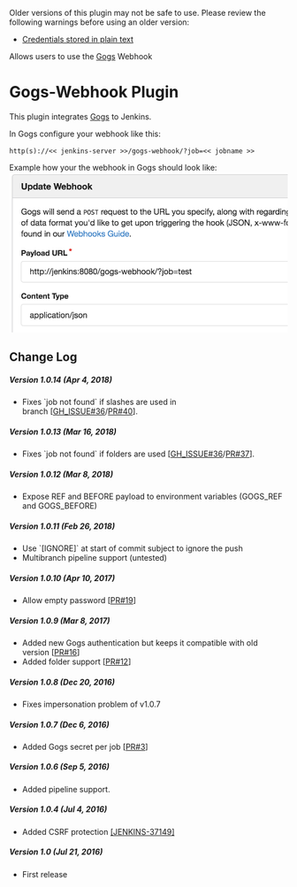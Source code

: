 Older versions of this plugin may not be safe to use. Please review the
following warnings before using an older version:

-   [Credentials stored in plain
    text](https://jenkins.io/security/advisory/2019-07-11/#SECURITY-1438)

Allows users to use the [Gogs](https://gogs.io/) Webhook

# Gogs-Webhook Plugin

This plugin integrates [Gogs](https://gogs.io/) to Jenkins.

In Gogs configure your webhook like this:

``` syntaxhighlighter-pre
http(s)://<< jenkins-server >>/gogs-webhook/?job=<< jobname >>
```

Example how your the webhook in Gogs should look like:  
![](docs/images/gogs-webhook-screenshot.png)

## Change Log

##### Version 1.0.14 (Apr 4, 2018)

-   Fixes \`job not found\` if slashes are used in
    branch \[[GH\_ISSUE\#36](https://github.com/jenkinsci/gogs-webhook-plugin/issues/36)/[PR\#40](https://github.com/jenkinsci/gogs-webhook-plugin/pull/40)\].

##### Version 1.0.13 (Mar 16, 2018)

-   Fixes \`job not found\` if folders are
    used \[[GH\_ISSUE\#36](https://github.com/jenkinsci/gogs-webhook-plugin/issues/36)/[PR\#37](https://github.com/jenkinsci/gogs-webhook-plugin/pull/37)\].

##### Version 1.0.12 (Mar 8, 2018)

-   Expose REF and BEFORE payload to environment variables (GOGS\_REF
    and GOGS\_BEFORE) 

##### Version 1.0.11 (Feb 26, 2018)

-   Use \`\[IGNORE\]\` at start of commit subject to ignore the push
-   Multibranch pipeline support (untested)

##### Version 1.0.10 (Apr 10, 2017)

-   Allow empty
    password \[[PR\#19](https://github.com/jenkinsci/gogs-webhook-plugin/pull/19)\]

##### Version 1.0.9 (Mar 8, 2017)

-   Added new Gogs authentication but keeps it compatible with old
    version \[[PR\#16](https://github.com/jenkinsci/gogs-webhook-plugin/pull/16)\]
-   Added folder
    support \[[PR\#12](https://github.com/jenkinsci/gogs-webhook-plugin/pull/12)\]

##### Version 1.0.8 (Dec 20, 2016)

-   Fixes impersonation problem of v1.0.7

##### Version 1.0.7 (Dec 6, 2016)

-   Added Gogs secret per
    job \[[PR\#3](https://github.com/jenkinsci/gogs-webhook-plugin/pull/3)\]

##### Version 1.0.6 (Sep 5, 2016)

-   Added pipeline support.

##### Version 1.0.4 (Jul 4, 2016)

-   Added CSRF
    protection [\[JENKINS-37149\]](https://issues.jenkins-ci.org/browse/JENKINS-37149)

##### Version 1.0 (Jul 21, 2016)

-   First release
